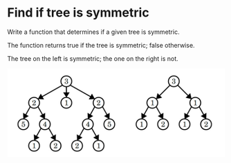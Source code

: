 # Find if tree is symmetric

Write a function that determines if a given tree is symmetric.

The function returns true if the tree is symmetric; false otherwise.

The tree on the left is symmetric; the one on the right is not.

![IsTreeSymmetric](./IsTreeSymmetric.jpg)
